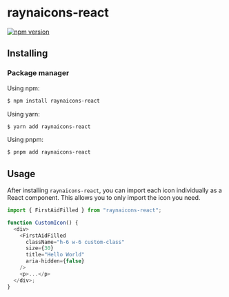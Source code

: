 # raynaicons-react

[![npm version](https://img.shields.io/npm/v/raynaicons)](https://www.npmjs.org/package/raynaicons-react)

## Installing

### Package manager

Using npm:

```bash
$ npm install raynaicons-react
```

Using yarn:

```bash
$ yarn add raynaicons-react
```

Using pnpm:

```bash
$ pnpm add raynaicons-react
```

## Usage

After installing `raynaicons-react`, you can import each icon individually as a React component. This allows you to only import the icon you need.

```js
import { FirstAidFilled } from "raynaicons-react";

function CustomIcon() {
  <div>
    <FirstAidFilled
      className="h-6 w-6 custom-class"
      size={30}
      title="Hello World"
      aria-hidden={false}
    />
    <p>...</p>
  </div>;
}
```
